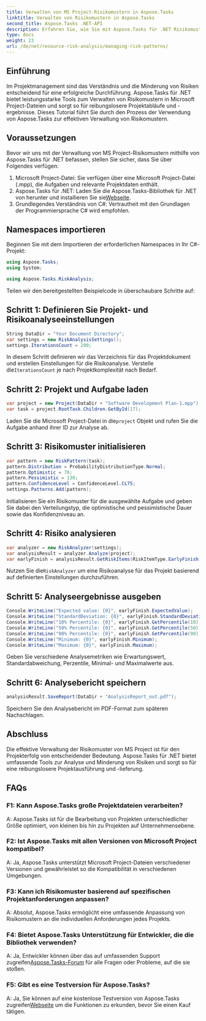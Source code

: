 ```yaml
---
title: Verwalten von MS Project-Risikomustern in Aspose.Tasks
linktitle: Verwalten von Risikomustern in Aspose.Tasks
second_title: Aspose.Tasks .NET-API
description: Erfahren Sie, wie Sie mit Aspose.Tasks für .NET Risikomuster in Microsoft Project-Dateien effektiv verwalten. Verbessern Sie die Projektergebnisse mit leistungsstarken Risikoanalysetools.
type: docs
weight: 23
url: /de/net/resource-risk-analysis/managing-risk-patterns/
---
```

## Einführung
Im Projektmanagement sind das Verständnis und die Minderung von Risiken entscheidend für eine erfolgreiche Durchführung. Aspose.Tasks für .NET bietet leistungsstarke Tools zum Verwalten von Risikomustern in Microsoft Project-Dateien und sorgt so für reibungslosere Projektabläufe und -ergebnisse. Dieses Tutorial führt Sie durch den Prozess der Verwendung von Aspose.Tasks zur effektiven Verwaltung von Risikomustern.

## Voraussetzungen

Bevor wir uns mit der Verwaltung von MS Project-Risikomustern mithilfe von Aspose.Tasks für .NET befassen, stellen Sie sicher, dass Sie über Folgendes verfügen:

1. Microsoft Project-Datei: Sie verfügen über eine Microsoft Project-Datei (.mpp), die Aufgaben und relevante Projektdaten enthält.
2. Aspose.Tasks für .NET: Laden Sie die Aspose.Tasks-Bibliothek für .NET von herunter und installieren Sie sie[Webseite](https://releases.aspose.com/tasks/net/).
3. Grundlegendes Verständnis von C#: Vertrautheit mit den Grundlagen der Programmiersprache C# wird empfohlen.

## Namespaces importieren

Beginnen Sie mit dem Importieren der erforderlichen Namespaces in Ihr C#-Projekt:

```csharp
using Aspose.Tasks;
using System;

using Aspose.Tasks.RiskAnalysis;
```

Teilen wir den bereitgestellten Beispielcode in überschaubare Schritte auf:

## Schritt 1: Definieren Sie Projekt- und Risikoanalyseeinstellungen

```csharp
String DataDir = "Your Document Directory";
var settings = new RiskAnalysisSettings();
settings.IterationsCount = 200;
```

 In diesem Schritt definieren wir das Verzeichnis für das Projektdokument und erstellen Einstellungen für die Risikoanalyse. Verstelle die`IterationsCount` je nach Projektkomplexität nach Bedarf.

## Schritt 2: Projekt und Aufgabe laden

```csharp
var project = new Project(DataDir + "Software Development Plan-1.mpp");
var task = project.RootTask.Children.GetById(17);
```

 Laden Sie die Microsoft Project-Datei in die`project` Objekt und rufen Sie die Aufgabe anhand ihrer ID zur Analyse ab.

## Schritt 3: Risikomuster initialisieren

```csharp
var pattern = new RiskPattern(task);
pattern.Distribution = ProbabilityDistributionType.Normal;
pattern.Optimistic = 70;
pattern.Pessimistic = 130;
pattern.ConfidenceLevel = ConfidenceLevel.CL75;
settings.Patterns.Add(pattern);
```

Initialisieren Sie ein Risikomuster für die ausgewählte Aufgabe und geben Sie dabei den Verteilungstyp, die optimistische und pessimistische Dauer sowie das Konfidenzniveau an.

## Schritt 4: Risiko analysieren

```csharp
var analyzer = new RiskAnalyzer(settings);
var analysisResult = analyzer.Analyze(project);
var earlyFinish = analysisResult.GetRiskItems(RiskItemType.EarlyFinish).Get(project.RootTask);
```

 Nutzen Sie die`RiskAnalyzer` um eine Risikoanalyse für das Projekt basierend auf definierten Einstellungen durchzuführen.

## Schritt 5: Analyseergebnisse ausgeben

```csharp
Console.WriteLine("Expected value: {0}", earlyFinish.ExpectedValue);
Console.WriteLine("StandardDeviation: {0}", earlyFinish.StandardDeviation);
Console.WriteLine("10% Percentile: {0}", earlyFinish.GetPercentile(10));
Console.WriteLine("50% Percentile: {0}", earlyFinish.GetPercentile(50));
Console.WriteLine("90% Percentile: {0}", earlyFinish.GetPercentile(90));
Console.WriteLine("Minimum: {0}", earlyFinish.Minimum);
Console.WriteLine("Maximum: {0}", earlyFinish.Maximum);
```

Geben Sie verschiedene Analysemetriken wie Erwartungswert, Standardabweichung, Perzentile, Minimal- und Maximalwerte aus.

## Schritt 6: Analysebericht speichern

```csharp
analysisResult.SaveReport(DataDir + "AnalysisReport_out.pdf");
```

Speichern Sie den Analysebericht im PDF-Format zum späteren Nachschlagen.

## Abschluss

Die effektive Verwaltung der Risikomuster von MS Project ist für den Projekterfolg von entscheidender Bedeutung. Aspose.Tasks für .NET bietet umfassende Tools zur Analyse und Minderung von Risiken und sorgt so für eine reibungslosere Projektausführung und -lieferung.

## FAQs

### F1: Kann Aspose.Tasks große Projektdateien verarbeiten?

A: Aspose.Tasks ist für die Bearbeitung von Projekten unterschiedlicher Größe optimiert, von kleinen bis hin zu Projekten auf Unternehmensebene.

### F2: Ist Aspose.Tasks mit allen Versionen von Microsoft Project kompatibel?

A: Ja, Aspose.Tasks unterstützt Microsoft Project-Dateien verschiedener Versionen und gewährleistet so die Kompatibilität in verschiedenen Umgebungen.

### F3: Kann ich Risikomuster basierend auf spezifischen Projektanforderungen anpassen?

A: Absolut, Aspose.Tasks ermöglicht eine umfassende Anpassung von Risikomustern an die individuellen Anforderungen jedes Projekts.

### F4: Bietet Aspose.Tasks Unterstützung für Entwickler, die die Bibliothek verwenden?

 A: Ja, Entwickler können über das auf umfassenden Support zugreifen[Aspose.Tasks-Forum](https://forum.aspose.com/c/tasks/15) für alle Fragen oder Probleme, auf die sie stoßen.

### F5: Gibt es eine Testversion für Aspose.Tasks?

 A: Ja, Sie können auf eine kostenlose Testversion von Aspose.Tasks zugreifen[Webseite](https://releases.aspose.com/) um die Funktionen zu erkunden, bevor Sie einen Kauf tätigen.